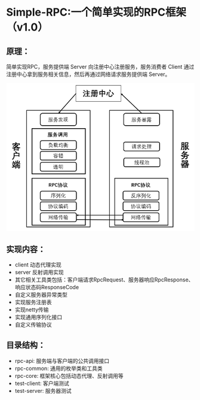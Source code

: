 # Simple-RPC:一个简单实现的RPC框架（v1.0）
## 原理：
简单实现RPC，服务提供端 Server 向注册中心注册服务，服务消费者
Client 通过注册中心拿到服务相关信息，然后再通过网络请求服务提供端 Server。


![blockchain](./image/rpc_framework.png)
## 实现内容：
* client 动态代理实现
* server 反射调用实现
* 其它相关工具类包括：客户端请求RpcRequest、服务器响应RpcResponse、
响应状态码ResponseCode
* 自定义服务器异常类型
* 实现服务注册表
* 实现netty传输
* 实现通用序列化接口
* 自定义传输协议

## 目录结构：
* rpc-api: 服务端与客户端的公共调用接口
* rpc-common: 通用的枚举类和工具类
* rpc-core: 框架核心包括动态代理、反射调用等
* test-client: 客户端测试
* test-server: 服务器测试
